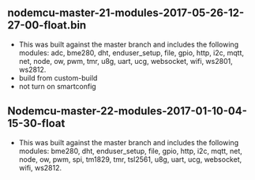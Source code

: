 ## nodemcu-master-21-modules-2017-05-26-12-27-00-float.bin
* This was built against the master branch and includes the following modules: adc, bme280, dht, enduser_setup, file, gpio, http, i2c, mqtt, net, node, ow, pwm, tmr, u8g, uart, ucg, websocket, wifi, ws2801, ws2812.
* build from custom-build
* not turn on smartconfig
## Nodemcu-master-22-modules-2017-01-10-04-15-30-float
* This was built against the master branch and includes the following modules: bme280, dht, enduser_setup, file, gpio, http, i2c, mqtt, net, node, ow, pwm, spi, tm1829, tmr, tsl2561, u8g, uart, ucg, websocket, wifi, ws2812.
